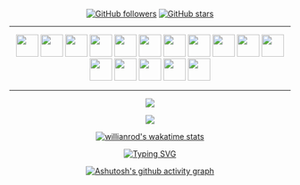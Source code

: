 <!-- ![GitHub stars](https://img.shields.io/github/stars/kalayciburak?style=social) -->
<div align="center">

[![GitHub followers](https://img.shields.io/github/followers/kalayciburak?style=flat&logo=github)](https://github.com/kalayciburak?tab=followers)
[![GitHub stars](https://img.shields.io/github/stars/kalayciburak?style=flat&logo=github&)](https://github.com/kalayciburak?tab=repositories)
  
  
<!--- [![Github visitors](https://visitor-badge.glitch.me/badge?page_id=kalayciburak.visitor-badge)](https://gitHub.com/kalayciburak) -->

<!-- <img src="https://c.tenor.com/GKlLEY5omHwAAAAC/bored-anime.gif"> -->
<hr>


[//]: # (## ⬇️ Contact me via these platforms!)

[//]: # ()
[//]: # (<a href="https://www.twitter.com/torukobyte" target="_blank"><img src="https://user-images.githubusercontent.com/61664693/116171179-f237f180-a710-11eb-9ff4-3b3935c74d44.png" width="55px"></img></a>)

[//]: # (<a href="https://www.linkedin.com/in/kalayciburak" target="_blank"><img src="https://user-images.githubusercontent.com/61664693/116171176-f19f5b00-a710-11eb-84e9-b16771b30e2d.png" width="55x"></img></a>)

[//]: # (<a href="https://www.instagram.com/torukobyte" target="_blank"><img src="https://user-images.githubusercontent.com/61664693/116333770-b702f480-a7dc-11eb-8654-0378659e4719.png" width="55px"></img></a>)

[//]: # (<a href="mailto:kalayciburak1996@gmail.com" target="_blank"><img src="https://user-images.githubusercontent.com/61664693/116171180-f237f180-a710-11eb-9aea-560e6d4490b7.png" width="55px"></img></a>)

<!--
<a href="https://www.twitter.com/torukobyte/" target="_blank" rel="nofollow"><img alt="Burak's Linkedin" src="https://img.shields.io/badge/Twitter-1DA1F2??style=flat-square&logo=twitter&logoColor=white" /></a>
  <a href="https://www.linkedin.com/in/torukobyte/" target="_blank" rel="nofollow"><img alt="Burak's Linkedin" src="https://img.shields.io/badge/LinkedIn-0A66C2??style=flat-square&logo=linkedin&logoColor=white" /></a>
  <a href="mailto:torukobyte@gmail.com" target="_blank" rel="nofollow"><img alt="Burak's Mail Address" src="https://img.shields.io/badge/Gmail-F14236??style=flat-square&logo=gmail&logoColor=white" /></a>
-->


<!--
<img src="https://img.shields.io/badge/Python-0b8056??style=flat-square&logo=python&logoColor=white"></img>
<img src="https://img.shields.io/badge/C%23-953DAC??style=flat-square&logo=c-sharp&logoColor=white"></img>
<img src="https://img.shields.io/badge/JavaScript-EFD81D??style=flat-square&logo=javascript&logoColor=black"></img>
<img src="https://img.shields.io/badge/Java-9E0000??style=flat-square&logo=java&logoColor=white"></img>
<img src="https://img.shields.io/badge/Ionic-5291FF??style=flat-square&logo=ionic&logoColor=white"></img>
<img src="https://img.shields.io/badge/Flutter-015496??style=flat-square&logo=flutter&logoColor=white"></img>
<img src="https://img.shields.io/badge/Dart-183B55??style=flat-square&logo=dart&logoColor=white"></img>
<img src="https://img.shields.io/badge/TypeScript-2F74C0??style=flat-square&logo=typescript&logoColor=white"></img>
<img src="https://img.shields.io/badge/.Net-6B18E7??style=flat-square&logo=.net&logoColor=white"></img>
<img src="https://img.shields.io/badge/PHP-8892BF??style=flat-square&logo=php&logoColor=white"></img>
<img src="https://img.shields.io/badge/CSS-0B75C2??style=flat-square&logo=css3&logoColor=white"></img>
<img src="https://img.shields.io/badge/HTML5-DD4B25??style=flat-square&logo=html5&logoColor=white"></img>
-->

<a href="https://www.python.org/"><img src="https://user-images.githubusercontent.com/61664693/116169127-b307a180-a70c-11eb-9097-06d1f280065e.png" width="40px"></img></a>
<a href="https://docs.microsoft.com/en-us/dotnet/csharp/"><img src="https://user-images.githubusercontent.com/61664693/116169150-b6029200-a70c-11eb-9921-7069d54849ae.png" width="40px"></img></a>
<a href="https://www.javascript.com/"><img src="https://user-images.githubusercontent.com/61664693/116169142-b569fb80-a70c-11eb-8de0-029cbc2b2aef.png" width="40px"></img></a>
 <a href="https://nodejs.org/en/" ><img src="https://user-images.githubusercontent.com/61664693/116169136-b4d16500-a70c-11eb-8418-48daba4e08ef.png" width="40px"></img></a>
<a href="https://golang.org/"><img src="https://user-images.githubusercontent.com/61664693/130692276-856d310d-e033-4df0-bafb-cf999bf40aa5.png" width="40px"></img></a>
<a href="https://www.java.com/"><img src="https://user-images.githubusercontent.com/61664693/116169128-b3a03800-a70c-11eb-8fbe-55a5c4ad2689.png" width="40px"></img></a>
<a href="https://ionicframework.com/"><img src="https://user-images.githubusercontent.com/61664693/116169148-b6029200-a70c-11eb-8747-163f97723dc4.png" width="40px"></img></a>
<a href="https://www.typescriptlang.org/"><img src="https://user-images.githubusercontent.com/61664693/116169149-b6029200-a70c-11eb-9169-e68b84f77b9c.png" width="40px"></img></a>
<a href="https://flutter.dev/"><img src="https://user-images.githubusercontent.com/61664693/116169134-b438ce80-a70c-11eb-9029-35fbfdd926ae.png" width="40px"></img></a>
<a href="https://dart.dev/" ><img src="https://user-images.githubusercontent.com/61664693/116169151-b69b2880-a70c-11eb-9b5f-d6963d384b83.png" width="40px"></img></a>
<a href="https://docs.microsoft.com/en-us/dotnet/"><img src="https://user-images.githubusercontent.com/61664693/116169144-b569fb80-a70c-11eb-8e31-211ff32c07b5.png" width="40px"></img></a>
<a href="https://spring.io/" ><img src="https://user-images.githubusercontent.com/61664693/117315252-3012e380-ae90-11eb-9b64-1e3affd3b07d.png" width="40px"></img></a>
<a href="https://reactjs.org/" ><img src="https://user-images.githubusercontent.com/61664693/116169130-b3a03800-a70c-11eb-9a72-bc4842458b80.png" width="40px"></img></a>
<a href="https://angular.io/" ><img src="https://user-images.githubusercontent.com/61664693/116169133-b438ce80-a70c-11eb-8e91-4d57e3f94851.png" width="40px"></img></a>
<a href="https://firebase.google.com/" ><img src="https://user-images.githubusercontent.com/61664693/116169154-b69b2880-a70c-11eb-8220-18127bb1e9a8.png" width="40px"></img></a>
<a href="https://en.wikipedia.org/wiki/CSS"><img src="https://user-images.githubusercontent.com/61664693/116169139-b569fb80-a70c-11eb-8df4-4fa9be0bebe3.png" width="40px"></img></a>
<!-- <a href="https://www.php.net/"><img src="https://user-images.githubusercontent.com/61664693/116169129-b3a03800-a70c-11eb-82ec-4586e8f751e9.png" width="40px"></img></a> -->
<!-- <a href="https://en.wikipedia.org/wiki/HTML5"><img src="https://user-images.githubusercontent.com/61664693/116169137-b4d16500-a70c-11eb-86b9-304ea63ba9d1.png" width="40px"></img></a> -->
<hr>

<p align="center">
  <p>
    <a href="https://github.com/kalayciburak" target="_blank">
    <img src="https://github-readme-stats.vercel.app/api?username=kalayciburak&count_private=true&show_icons=true&theme=nord">
      </a>
</p>
  <p>
  <a href="https://github.com/kalayciburak" target="_blank">
  <img align="center" src="https://github-readme-streak-stats.herokuapp.com?user=kalayciburak&theme=nord&date_format=j%20M%5B%20Y%5D" />
  </a>
  </p>

[![willianrod's wakatime stats](https://github-readme-stats.vercel.app/api/wakatime?username=torukobyte&theme=nord&v=2&layout=compact&langs_count=10&hide=Markdown,Config,xml,yaml,json,Cocoa,Solution+file,Csproj,textmate,Gitignore+file,Other,Text,cshtml,Groovy,IL,AUTO_DETECTED,csharp,Jsonc,Publish+Profile+file)](https://github.com/kalayciburak)


[![Typing SVG](https://readme-typing-svg.demolab.com?font=Ubuntu&size=27&duration=3000&pause=1000&color=88C0D0&background=2E3440&center=true&vCenter=true&width=750&height=70&lines=Sometimes+I+feel+so+alone%2C+I+just+don't+know;Feels+like+I+been+down+this+road+before;So+lonely+and+cold%2C+it's+like+something+takes+over+me;As+soon+as+I+go+home+and+close+the+door;Kinda+feels+like+d%C3%AAj%C3%A2+vu;I+wanna+get+away+from+this+place%2C+I+do;But+I+can't+and+I+won't%2C+say+I+try%2C+but+I+know+that's+a+lie;'Cause+I+don't+and+why%2C+I+just+don't+know)](https://youtu.be/NxkSEJ6Mv3M)

  <!-- <p>
  <a href="https://github.com/kalayciburak?tab=repositories" target="_blank">
  <img src="https://github-readme-stats.vercel.app/api/top-langs/?username=kalayciburak&layout=compact&show_icons=true&theme=nord">
  </a>
  </p> -->

[![Ashutosh's github activity graph](https://github-readme-activity-graph.cyclic.app/graph?username=kalayciburak&theme=nord)](https://github.com/kalayciburak)
</div>
